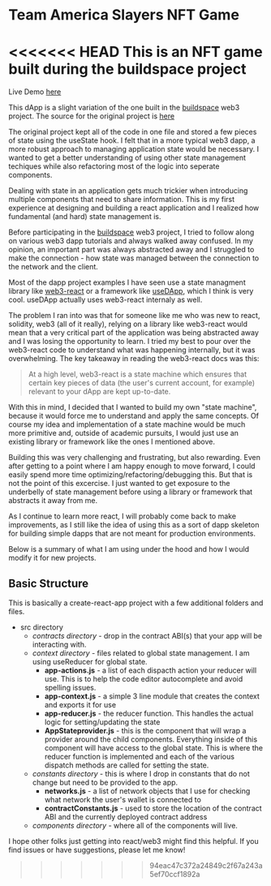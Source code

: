# Team America Slayers NFT Game

<<<<<<< HEAD
This is an NFT game built during the buildspace project
=======
Live Demo [here](https://wave-portal-client.joselvelez.repl.co/)

This dApp is a slight variation of the one built in the [buildspace](https://buildspace.so "buildspace") web3 project. The source for the original project is [here](https://gist.github.com/adilanchian/93fbd2e06b3b5d3acb99b5723cebd925 "here")

The original project kept all of the code in one file and stored a few pieces of state using the useState hook. I felt that in a more typical web3 dapp, a more robust approach to managing application state would be necessary. I wanted to get a better understanding of using other state management techiques while also refactoring most of the logic into seperate components.

Dealing with state in an application gets much trickier when introducing multiple components that need to share information. This is my first experience at designing and building a react application and I realized how fundamental (and hard) state management is.

Before participating in the [buildspace](https://buildspace.so "buildspace") web3 project, I tried to follow along on various web3 dapp tutorials and always walked away confused. In my opinion, an important part was always abstracted away and I struggled to make the connection - how state was managed between the connection to the network and the client.

Most of the dapp project examples I have seen use a state managment library like [web3-react](https://github.com/NoahZinsmeister/web3-react "web3-react") or a framework like [useDApp](https://github.com/EthWorks/useDApp "useDApp"), which I think is very cool. useDApp actually uses web3-react internaly as well.

The problem I ran into was that for someone like me who was new to react, solidity, web3 (all of it really), relying on a library like web3-react would mean that a very critical part of the application was being abstracted away and I was losing the opportunity to learn. I tried my best to pour over the web3-react code to understand what was happening internally, but it was overwhelming. The key takeaway in reading the web3-react docs was this:

> At a high level, web3-react is a state machine which ensures that certain key pieces of data (the user's current account, for example) relevant to your dApp are kept up-to-date.

With this in mind, I decided that I wanted to build my own "state machine", because it would force me to understand and apply the same concepts. Of course my idea and implementation of a state machine would be much more primitive and, outside of academic pursuits, I would just use an existing library or framework like the ones I mentioned above.

Building this was very challenging and frustrating, but also rewarding. Even after getting to a point where I am happy enough to move forward, I could easily spend more time optimizing/refactoring/debugging this. But that is not the point of this excercise. I just wanted to get exposure to the underbelly of state management before using a library or framework that abstracts it away from me.

As I continue to learn more react, I will probably come back to make improvements, as I still like the idea of using this as a sort of dapp skeleton for building simple dapps that are not meant for production environments.

Below is a summary of what I am using under the hood and how I would modify it for new projects.

## Basic Structure
This is basically a create-react-app project with a few additional folders and files.
* src directory
	* *contracts directory* - drop in the contract ABI(s) that your app will be interacting with.
	* *context directory* - files related to global state management. I am using useReducer for global state.
		* **app-actions.js** - a list of each dispacth action your reducer will use. This is to help the code editor autocomplete and avoid spelling issues.
		* **app-context.js** - a simple 3 line module that creates the context and exports it for use
		* **app-reducer.js** - the reducer function. This handles the actual logic for setting/updating the state
		* **AppStateprovider.js** - this is the component that will wrap a provider around the child components. Everything inside of this component will have access to the global state. This is where the reducer function is implemented and each of the various dispatch methods are called for setting the state.
	* *constants directory* - this is where I drop in constants that do not change but need to be provided to the app.
        * **networks.js** - a list of network objects that I use for checking what network the user's wallet is connected to
        * **contractConstants.js** - used to store the location of the contract ABI and the currently deployed contract address
    * *components directory* - where all of the components will live.

I hope other folks just getting into react/web3 might find this helpful. If you find issues or have suggestions, please let me know!
>>>>>>> 94eac47c372a24849c2f67a243a5ef70ccf1892a
